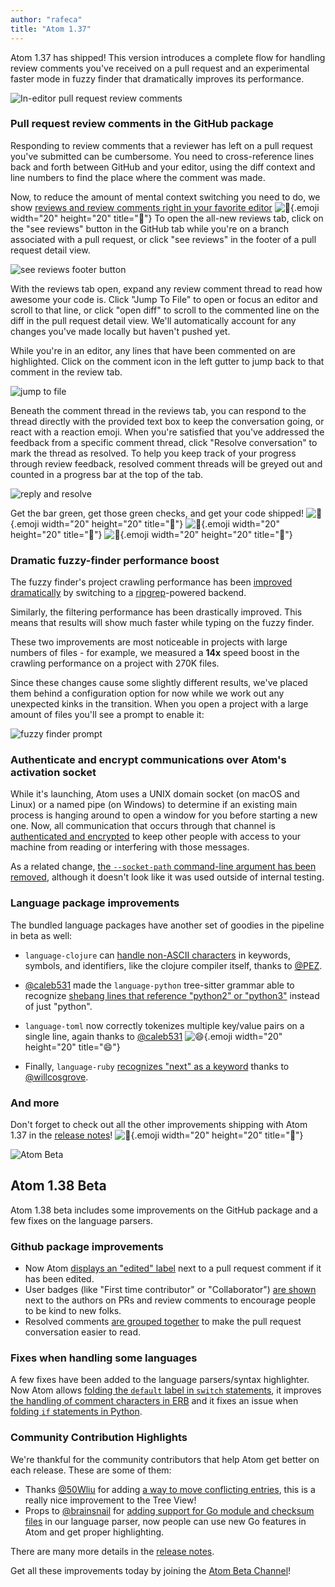 ```yaml
---
author: "rafeca"
title: "Atom 1.37"
---
```


Atom 1.37 has shipped! This version introduces a complete flow for handling review comments you've received on a pull request and an experimental faster mode in fuzzy finder that dramatically improves its performance.

<!--more-->

![In-editor pull request review comments](/assets/images/user-images.githubusercontent.com/6842965/55832018-8a3ef000-5ae2-11e9-9256-54199f38082a.png)

### Pull request review comments in the GitHub package

Responding to review comments that a reviewer has left on a pull request you've submitted can be cumbersome. You need to cross-reference lines back and forth between GitHub and your editor, using the diff context and line numbers to find the place where the comment was made.

Now, to reduce the amount of mental context switching you need to do, we show [reviews and review comments right in your favorite editor](https://github.com/atom/github/pull/1995) ![:tada:](https://github.githubassets.com/images/icons/emoji/unicode/1f389.png){.emoji width="20" height="20" title=":tada:"} To open the all-new reviews tab, click on the "see reviews" button in the GitHub tab while you're on a branch associated with a pull request, or click "see reviews" in the footer of a pull request detail view.

![see reviews footer button](/assets/images/user-images.githubusercontent.com/17565/55828904-70e67580-5adb-11e9-8923-7df4178433ee.png)

With the reviews tab open, expand any review comment thread to read how awesome your code is. Click "Jump To File" to open or focus an editor and scroll to that line, or click "open diff" to scroll to the commented line on the diff in the pull request detail view. We'll automatically account for any changes you've made locally but haven't pushed yet.

While you're in an editor, any lines that have been commented on are highlighted. Click on the comment icon in the left gutter to jump back to that comment in the review tab.

![jump to file](/assets/images/user-images.githubusercontent.com/17565/55828621-d25a1480-5ada-11e9-9994-e84c5674b2ec.png)

Beneath the comment thread in the reviews tab, you can respond to the thread directly with the provided text box to keep the conversation going, or react with a reaction emoji. When you're satisfied that you've addressed the feedback from a specific comment thread, click "Resolve conversation" to mark the thread as resolved. To help you keep track of your progress through review feedback, resolved comment threads will be greyed out and counted in a progress bar at the top of the tab.

![reply and resolve](/assets/images/user-images.githubusercontent.com/7910250/55824306-77afc100-5ab8-11e9-8d5b-d5d7a7f50282.gif)

Get the bar green, get those green checks, and get your code shipped! ![:rocket:](https://github.githubassets.com/images/icons/emoji/unicode/1f680.png){.emoji width="20" height="20" title=":rocket:"} ![:rocket:](https://github.githubassets.com/images/icons/emoji/unicode/1f680.png){.emoji width="20" height="20" title=":rocket:"} ![:rocket:](https://github.githubassets.com/images/icons/emoji/unicode/1f680.png){.emoji width="20" height="20" title=":rocket:"}

### Dramatic fuzzy-finder performance boost

The fuzzy finder's project crawling performance has been [improved dramatically](https://github.com/atom/fuzzy-finder/pull/369) by switching to a [ripgrep](https://github.com/BurntSushi/ripgrep)-powered backend.

Similarly, the filtering performance has been drastically improved. This means that results will show much faster while typing on the fuzzy finder.

These two improvements are most noticeable in projects with large numbers of files - for example, we measured a **14x** speed boost in the crawling performance on a project with 270K files.

Since these changes cause some slightly different results, we've placed them behind a configuration option for now while we work out any unexpected kinks in the transition. When you open a project with a large amount of files you'll see a prompt to enable it:

![fuzzy finder prompt](/assets/images/user-images.githubusercontent.com/408035/57457179-54229680-726f-11e9-8102-f4cb26ab9694.png)

### Authenticate and encrypt communications over Atom's activation socket

While it's launching, Atom uses a UNIX domain socket (on macOS and Linux) or a named pipe (on Windows) to determine if an existing main process is hanging around to open a window for you before starting a new one. Now, all communication that occurs through that channel is [authenticated and encrypted](https://github.com/atom/atom/pull/19109) to keep other people with access to your machine from reading or interfering with those messages.

As a related change, [the `--socket-path` command-line argument has been removed](https://github.com/atom/atom/pull/19103), although it doesn't look like it was used outside of internal testing.

### Language package improvements

The bundled language packages have another set of goodies in the pipeline in beta as well:

- `language-clojure` can [handle non-ASCII characters](https://github.com/atom/language-clojure/pull/82) in keywords, symbols, and identifiers, like the clojure compiler itself, thanks to [@PEZ](https://github.com/PEZ).
- [@caleb531](https://github.com/caleb531) made the `language-python` tree-sitter grammar able to recognize [shebang lines that reference "python2" or "python3"](https://github.com/atom/language-python/pull/296) instead of just "python".
- `language-toml` now correctly tokenizes multiple key/value pairs on a single line, again thanks to [@caleb531](https://github.com/caleb531) ![:smile:](https://github.githubassets.com/images/icons/emoji/unicode/1f604.png){.emoji width="20" height="20" title=":smile:"}

- Finally, `language-ruby` [recognizes "next" as a keyword](https://github.com/atom/language-ruby/pull/262) thanks to [@willcosgrove](https://github.com/willcosgrove).

<!-- end of stable changes -->

### And more

Don't forget to check out all the other improvements shipping with Atom 1.37 in the [release notes](https://github.com/atom/atom/releases/tag/v1.37.0)! ![:memo:](https://github.githubassets.com/images/icons/emoji/unicode/1f4dd.png){.emoji width="20" height="20" title=":memo:"}

![Atom Beta](/assets/images/blog.atom.io/img/release-beta.png)

## Atom 1.38 Beta

Atom 1.38 beta includes some improvements on the GitHub package and a few fixes on the language parsers.

### Github package improvements

- Now Atom [displays an "edited" label](https://github.com/atom/github/pull/2057) next to a pull request comment if it has been edited.
- User badges (like "First time contributor" or "Collaborator") [are shown](https://github.com/atom/github/pull/2085) next to the authors on PRs and review comments to encourage people to be kind to new folks.
- Resolved comments [are grouped together](https://github.com/atom/github/pull/2117) to make the pull request conversation easier to read.

### Fixes when handling some languages

A few fixes have been added to the language parsers/syntax highlighter. Now Atom allows [folding the `default` label in `switch` statements](https://github.com/atom/language-javascript/pull/644), it improves [the handling of comment characters in ERB](https://github.com/atom/atom/pull/19279) and it fixes an issue when [folding `if` statements in Python](https://github.com/atom/language-python/pull/300).

### Community Contribution Highlights

We're thankful for the community contributors that help Atom get better on each release. These are some of them:
- Thanks [@50Wliu](https://github.com/50Wliu) for adding [a way to move conflicting entries](https://github.com/atom/tree-view/pull/1180), this is a really nice improvement to the Tree View!
- Props to [@brainsnail](https://github.com/brainsnail) for [adding support for Go module and checksum files](https://github.com/atom/language-go/pull/156) in our language parser, now people can use new Go features in Atom and get proper highlighting.

<!-- end of beta changes -->

There are many more details in the [release notes](https://github.com/atom/atom/releases/tag/v1.38.0-beta0).

Get all these improvements today by joining the [Atom Beta Channel](/beta)!

  
